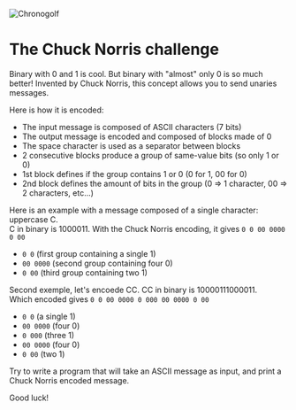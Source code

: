 ![Chronogolf][crest]

# The Chuck Norris challenge

Binary with 0 and 1 is cool. But binary with "almost" only 0 is so much better!
Invented by Chuck Norris, this concept allows you to send unaries messages.

Here is how it is encoded:

- The input message is composed of ASCII characters (7 bits)
- The output message is encoded and composed of blocks made of 0
- The space character is used as a separator between blocks
- 2 consecutive blocks produce a group of same-value bits (so only 1 or 0)
- 1st block defines if the group contains 1 or 0 (0 for 1, 00 for 0)
- 2nd block defines the amount of bits in the group (0 => 1 character, 00 => 2 characters, etc...)

Here is an example with a message composed of a single character: uppercase C.\
C in binary is 1000011. With the Chuck Norris encoding, it gives `0 0 00 0000 0 00`

- `0 0` (first group containing a single 1)
- `00 0000` (second group containing four 0)
- `0 00` (third group containing two 1)

Second exemple, let's encoede CC.
CC in binary is 10000111000011.\
Which encoded gives `0 0 00 0000 0 000 00 0000 0 00`

- `0 0` (a single 1)
- `00 0000` (four 0)
- `0 000` (three 1)
- `00 0000` (four 0)
- `0 00` (two 1)

Try to write a program that will take an ASCII message as input, and print a Chuck Norris encoded message.

Good luck!

[crest]: https://cdn2.chronogolf.com/assets/logos/Github%20-%20Header.png
